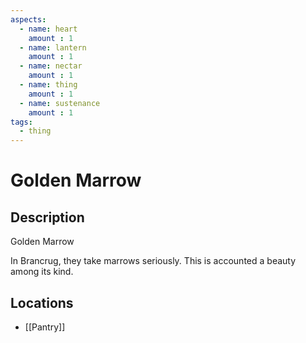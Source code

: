 ```yaml
---
aspects: 
  - name: heart
    amount : 1
  - name: lantern
    amount : 1
  - name: nectar
    amount : 1
  - name: thing
    amount : 1
  - name: sustenance
    amount : 1
tags:
  - thing
---
```


# Golden Marrow

## Description
Golden Marrow

In Brancrug, they take marrows seriously. This is accounted a beauty among its kind.
## Locations
- [[Pantry]]